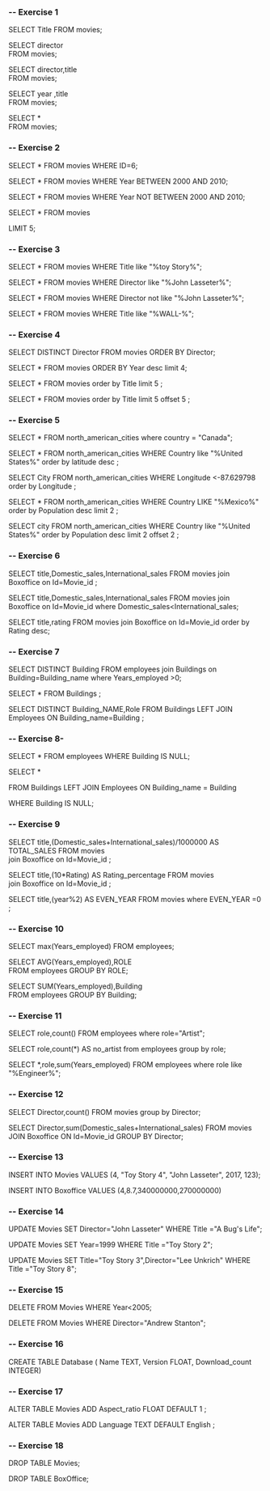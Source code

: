 ### -- Exercise 1
SELECT Title 
FROM movies;

SELECT director  
FROM movies;

SELECT director,title  
FROM movies;

SELECT year ,title  
FROM movies;

SELECT *   
FROM movies;

### -- Exercise 2

SELECT * 
FROM movies 
WHERE ID=6;


SELECT * 
FROM movies 
WHERE Year BETWEEN 2000 AND 2010;


SELECT * 
FROM movies 
WHERE Year NOT BETWEEN 2000 AND 2010;


SELECT * 
FROM movies 

LIMIT 5;

### -- Exercise 3

SELECT * 
FROM movies 
WHERE Title like "%toy Story%";


SELECT * 
FROM movies 
WHERE Director  like "%John Lasseter%";


SELECT * 
FROM movies 
WHERE Director not like "%John Lasseter%";


SELECT * 
FROM movies 
WHERE Title  like "%WALL-%";

### -- Exercise 4

SELECT DISTINCT Director 
FROM movies 
ORDER BY Director;


SELECT * 
FROM movies 
ORDER BY Year desc 
limit 4;


SELECT * 
FROM movies 
order by Title 
limit 5 ;


SELECT * 
FROM movies 
order by Title 
limit 5 offset 5 ;

### -- Exercise 5
SELECT * 
FROM north_american_cities 
where country = "Canada";

SELECT * 
FROM north_american_cities 
WHERE Country like "%United States%" 
order by latitude desc ;

SELECT City 
FROM north_american_cities 
WHERE Longitude <-87.629798 
order by Longitude ;

SELECT * 
FROM north_american_cities 
WHERE Country LIKE "%Mexico%"  
order by Population desc 
limit 2 ;

SELECT city 
FROM north_american_cities 
WHERE Country like "%United States%" 
order by Population desc 
limit 2 offset 2 ;

### -- Exercise 6
 SELECT title,Domestic_sales,International_sales 
 FROM movies 
 join Boxoffice on Id=Movie_id ;

 SELECT title,Domestic_sales,International_sales 
 FROM movies 
 join Boxoffice on Id=Movie_id 
 where Domestic_sales<International_sales;

 SELECT title,rating 
 FROM movies 
 join Boxoffice on Id=Movie_id 
 order by Rating desc;

### -- Exercise 7
SELECT DISTINCT Building 
FROM employees 
join Buildings on Building=Building_name 
where Years_employed >0;

SELECT * 
FROM Buildings  ;

SELECT DISTINCT Building_NAME,Role 
FROM Buildings 
LEFT JOIN Employees ON  Building_name=Building  ;

### -- Exercise 8-

SELECT * 
FROM employees 
WHERE Building IS NULL;


SELECT *

FROM Buildings
LEFT JOIN Employees
ON Building_name = Building

WHERE Building IS NULL;

### -- Exercise 9

SELECT title,(Domestic_sales+International_sales)/1000000 AS TOTAL_SALES 
FROM movies  
join Boxoffice on Id=Movie_id ;


SELECT title,(10*Rating) AS Rating_percentage 
FROM movies  
join Boxoffice on Id=Movie_id ;


SELECT title,(year%2) AS EVEN_YEAR 
FROM movies 
where EVEN_YEAR =0 ;

### -- Exercise 10
SELECT max(Years_employed) 
FROM employees;


SELECT AVG(Years_employed),ROLE   
FROM employees GROUP BY ROLE;


SELECT SUM(Years_employed),Building   
FROM employees GROUP BY Building;

### -- Exercise  11

SELECT role,count() 
FROM employees 
where role="Artist";

SELECT role,count(*) AS no_artist 
from employees group by role;


SELECT *,role,sum(Years_employed) 
FROM employees 
where role like "%Engineer%";

### -- Exercise 12

SELECT Director,count() 
FROM movies group by Director;


SELECT Director,sum(Domestic_sales+International_sales) 
FROM movies 
JOIN Boxoffice 
ON Id=Movie_id 
GROUP BY Director;

### -- Exercise 13
INSERT INTO Movies
VALUES (4, "Toy Story 4", "John Lasseter", 2017, 123);

INSERT INTO Boxoffice 
VALUES (4,8.7,340000000,270000000)

### -- Exercise 14
UPDATE Movies
SET Director="John Lasseter"
WHERE Title ="A Bug's Life";

UPDATE Movies
SET Year=1999
WHERE Title ="Toy Story 2";

UPDATE Movies
SET Title="Toy Story 3",Director="Lee Unkrich"
WHERE Title ="Toy Story 8";
### -- Exercise 15
DELETE FROM Movies
WHERE Year<2005;

DELETE FROM Movies
WHERE Director="Andrew Stanton";
### -- Exercise 16
CREATE TABLE Database (
Name TEXT,
Version FLOAT,
Download_count INTEGER)
### -- Exercise 17
ALTER TABLE Movies
ADD Aspect_ratio FLOAT DEFAULT 1  ;

ALTER TABLE Movies
ADD Language TEXT DEFAULT English  ;
### -- Exercise 18
DROP TABLE Movies;

DROP TABLE BoxOffice;